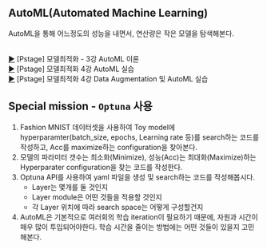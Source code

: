## AutoML(Automated Machine Learning)
AutoML을 통해 어느정도의 성능을 내면서, 연산량은 작은 모델을 탐색해본다.

<br/>[:arrow_forward:](https://www.edwith.org/bcaitech1/lecture/782185?isDesc=false) [Pstage] 모델최적화 - 3강 AutoML 이론
<br/>[:arrow_forward:](https://www.edwith.org/bcaitech1/lecture/782186?isDesc=false) [Pstage] 모델최적화 4강 AutoML 실습
<br/>[:arrow_forward:](https://www.edwith.org/bcaitech1/lecture/782190?isDesc=false) [Pstage] 모델최적화 4강 Data Augmentation 및 AutoML 실습

## Special mission - `Optuna` 사용
1. Fashion MNIST 데이터셋을 사용하여 Toy model에 hyperparamter(batch_size, epochs, Learning rate 등)를 search하는 코드를 작성하고, Acc를 maximize하는 configuration을 찾아본다.
2. 모델의 파라미터 갯수는 최소화(Minimize), 성능(Acc)는 최대화(Maximize)하는 Hyperparater configuration을 찾는 코드를 작성한다.
3. Optuna API를 사용하여 yaml 파일을 생성 및 search하는 코드를 작성해봅시다.
    - Layer는 몇개를 둘 것인지
    - Layer module은 어떤 것들을 적용할 것인지
    - 각 Layer 위치에 따라 search space는 어떻게 구성할건지
4. AutoML은 기본적으로 여러회의 학습 iteration이 필요하기 때문에, 자원과 시간이 매우 많이 투입되어야한다. 학습 시간을 줄이는 방법에는 어떤 것들이 있을지 고민해본다.

